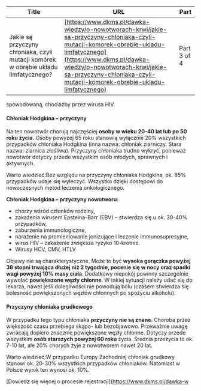 | **Title**       | **URL**           | **Part**              |
|-----------------|-------------------|-----------------------|
| Jakie są przyczyny chłoniaka, czyli mutacji komórek w obrębie układu limfatycznego?         | [https://www.dkms.pl/dawka-wiedzy/o-nowotworach-krwi/jakie-sa-przyczyny-chloniaka-czyli-mutacji-komorek-obrebie-ukladu-limfatycznego](https://www.dkms.pl/dawka-wiedzy/o-nowotworach-krwi/jakie-sa-przyczyny-chloniaka-czyli-mutacji-komorek-obrebie-ukladu-limfatycznego)    | Part 3 of 4          |

spowodowaną, chociażby przez wirusa HIV.


#### Chłoniak Hodgkina – przyczyny


Na ten nowotwór chorują najczęściej **osoby w wieku 20\-40 lat lub po 50 roku życia**. Osoby powyżej 65 roku stanowią wyłącznie 20% wszystkich przypadków chłoniaka Hodgkina (inna nazwa: chłoniak ziarniczy. Stara nazwa: ziarnica złośliwa). Przyczyny chłoniaka trudno wykryć, ponieważ nowotwór dotyczy przede wszystkim osób młodych, sprawnych i aktywnych.


Warto wiedzieć:Bez względu na przyczyny chłoniaka Hodgkina, ok. 85% przypadków udaje się wyleczyć. Wszystko dzięki dostępowi do nowoczesnych metod leczenia onkologicznego.

**Chłoniak Hodgkina – przyczyny nowotworu:**


* chorzy wśród członków rodziny,
* zakażenia wirusem Epsteina\-Barr (EBV) – stwierdza się u ok. 30\-40% przypadków,
* zaburzenia immunologiczne,
* narażenie na promieniowanie jonizujące i leczenie immunosupresyjne,
* wirus HIV – zakażenie zwiększa ryzyko 10\-krotnie.
* Wirusy HCV, CMV, HTLV


Objawy nie są charakterystyczne. Może to być **wysoka gorączka powyżej 38 stopni trwająca dłużej niż 2 tygodnie, pocenie się w nocy oraz spadki wagi powyżej 10% masy ciała**. Dodatkowy niepokój powinny szczególnie wywołać **powiększone węzły chłonne**. W takiej sytuacji należy udać się do lekarza, nawet jeśli dolegliwości nie powodują bólu (czasem stwierdza się bolesność powiększonych węzłów chłonnych po spożyciu alkoholu).


#### Przyczyny chłoniaka grudkowego


W przypadku tego typu chłoniaka **przyczyny nie są znane**. Choroba przez większość czasu przebiega skąpo\- lub bezobjawowo. Przeważnie uwagę zwracają dopiero znacznie powiększone węzły chłonne. Dotyczy przede wszystkim **osób starszych powyżej 60 roku** życia. Średnia przeżycia to ok. 7\-10 lat, ale 20% chorych żyje z nowotworem nawet 20 lat.


Warto wiedzieć:W przypadku Europy Zachodniej chłoniak grudkowy stanowi ok. 20\-30% wszystkich przypadków chłoniaków. Natomiast w Polsce wynik ten wynosi ok. 10%.

[Dowiedz się więcej o procesie rejestracji](https://www.dkms.pl/dawka-w
